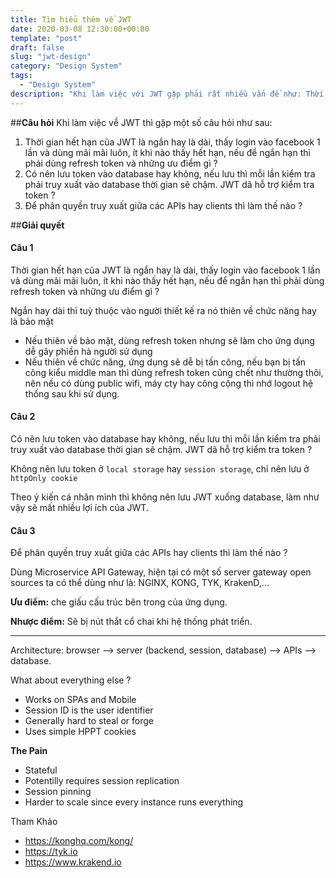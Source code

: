 ```yaml
---
title: Tìm hiểu thêm về JWT
date: 2020-03-08 12:30:00+00:00
template: "post"
draft: false
slug: "jwt-design"
category: "Design System"
tags:
  - "Design System"
description: "Khi làm việc với JWT gặp phải rất nhiều vấn đề như: Thời gian hết hạn nên để ngắn hay để dài, ..."
---
```

##**Câu hỏi**
Khi làm việc về JWT thì gặp một số câu hỏi như sau:
1. Thời gian hết hạn của JWT là ngắn hay là dài, thấy login vào facebook 1 lần và dùng mãi mãi luôn, ít khi nào thấy hết hạn, nếu để ngắn hạn thì phải dùng refresh token và những ưu điểm gì ?
2. Có nên lưu token vào database hay không, nếu lưu thì mỗi lần kiểm tra phải truy xuất vào database thời gian sẽ chậm. JWT dã hỗ trợ kiểm tra token ?
3. Để phân quyền truy xuất giữa các APIs hay clients thì làm thế nào ?

##**Giải quyết**
#### Câu 1 #### 
Thời gian hết hạn của JWT là ngắn hay là dài, thấy login vào facebook 1 lần và dùng mãi mãi luôn, ít khi nào thấy hết hạn, nếu để ngắn hạn thì phải dùng refresh token và những ưu điểm gì ? 

Ngắn hay dài thì tuỳ thuộc vào người thiết kế ra nó thiên về chức năng hay là bảo mật 
  * Nếu thiên về bảo mật, dùng refresh token nhưng sẽ làm cho ứng dụng dễ gây phiền hà người sử dụng 
  * Nếu thiên về chức năng, ứng dụng sẽ dễ bị tấn công, nếu bạn bị tấn công kiểu middle man thì dùng refresh token cũng chết như thường thôi, nên nếu có dùng public wifi, máy cty hay công cộng thì nhớ logout hệ thống sau khi sử dụng.

#### Câu 2 #### 
Có nên lưu token vào database hay không, nếu lưu thì mỗi lần kiểm tra phải truy xuất vào database thời gian sẽ chậm. JWT dã hỗ trợ kiểm tra token ?

Không nên lưu token ở `local storage` hay `session storage`, chỉ nên lưu ở `httpOnly cookie`

Theo ý kiến cá nhân mình thì không nên lưu JWT xuống database, làm như vậy sẽ mất nhiều lợi ích của JWT.

#### Câu 3 #### 
Để phân quyền truy xuất giữa các APIs hay clients thì làm thế nào ?

Dùng Microservice API Gateway, hiện tại có một số server gateway open sources ta có thể dùng như là: NGINX, KONG, TYK, KrakenD,...

**Ưu điểm:** che giấu cấu trúc bên trong của ứng dụng.

**Nhược điểm:** Sẽ bị nút thắt cổ chai khi hệ thống phát triển.

---

Architecture: browser --> server (backend, session, database) --> APIs --> database. 

What about everything else ?
- Works on SPAs and Mobile
- Session ID is the user identifier
- Generally hard to steal or forge
- Uses simple HPPT cookies

**The Pain**
- Stateful
- Potentilly requires session replication
- Session pinning
- Harder to scale since every instance runs everything



Tham Khảo
- https://konghq.com/kong/
- https://tyk.io
- https://www.krakend.io
